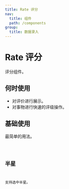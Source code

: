 ```yaml
---
title: Rate 评分
nav:
  title: 组件
  path: /components
group:
  title: 数据录入
---
```


# Rate 评分

评分组件。

## 何时使用

* 对评价进行展示。
* 对事物进行快速的评级操作。

## 基础使用

最简单的用法。

<code src='./demo/basic.tsx'/>

## 半星

支持选中半星。

<code src='./demo/half.tsx' />
